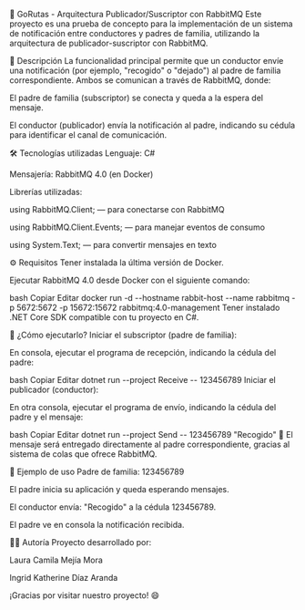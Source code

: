 🚌 GoRutas - Arquitectura Publicador/Suscriptor con RabbitMQ
Este proyecto es una prueba de concepto para la implementación de un sistema de notificación entre conductores y padres de familia, utilizando la arquitectura de publicador-suscriptor con RabbitMQ.

📌 Descripción
La funcionalidad principal permite que un conductor envíe una notificación (por ejemplo, "recogido" o "dejado") al padre de familia correspondiente. Ambos se comunican a través de RabbitMQ, donde:

El padre de familia (subscriptor) se conecta y queda a la espera del mensaje.

El conductor (publicador) envía la notificación al padre, indicando su cédula para identificar el canal de comunicación.

🛠️ Tecnologías utilizadas
Lenguaje: C#

Mensajería: RabbitMQ 4.0 (en Docker)

Librerías utilizadas:

using RabbitMQ.Client; — para conectarse con RabbitMQ

using RabbitMQ.Client.Events; — para manejar eventos de consumo

using System.Text; — para convertir mensajes en texto

⚙️ Requisitos
Tener instalada la última versión de Docker.

Ejecutar RabbitMQ 4.0 desde Docker con el siguiente comando:

bash
Copiar
Editar
docker run -d --hostname rabbit-host --name rabbitmq -p 5672:5672 -p 15672:15672 rabbitmq:4.0-management
Tener instalado .NET Core SDK compatible con tu proyecto en C#.

🚀 ¿Cómo ejecutarlo?
Iniciar el subscriptor (padre de familia):

En consola, ejecutar el programa de recepción, indicando la cédula del padre:

bash
Copiar
Editar
dotnet run --project Receive -- 123456789
Iniciar el publicador (conductor):

En otra consola, ejecutar el programa de envío, indicando la cédula del padre y el mensaje:

bash
Copiar
Editar
dotnet run --project Send -- 123456789 "Recogido"
🔁 El mensaje será entregado directamente al padre correspondiente, gracias al sistema de colas que ofrece RabbitMQ.

🧪 Ejemplo de uso
Padre de familia: 123456789

El padre inicia su aplicación y queda esperando mensajes.

El conductor envía: "Recogido" a la cédula 123456789.

El padre ve en consola la notificación recibida.

👩‍💻 Autoría
Proyecto desarrollado por:

Laura Camila Mejía Mora

Ingrid Katherine Díaz Aranda

¡Gracias por visitar nuestro proyecto! 😄
